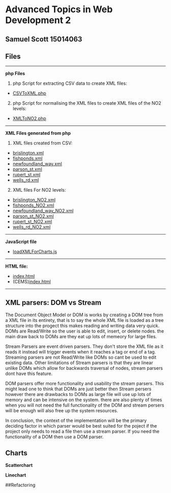 Advanced Topics in Web Development 2
=======
## Samuel Scott 15014063

## Files
---
**php Files**

1. php Script for extracting CSV data to create XML files:
  * [CSVToXML.php](https://github.com/SamScott2/atiwd2/blob/master/php/CSVToXML.php)
2. php Script for normalising the XML files to create XML files of the NO2 levels:
  * [XMLToNO2.php](https://github.com/SamScott2/atiwd2/blob/master/php/XMLToNO2.php)
---
**XML Files generated from php**
1. XML files created from CSV:
  * [brislington.xml](https://github.com/SamScott2/atiwd2/blob/master/php/xml/brislington.xml) 
  * [fishponds.xml](https://github.com/SamScott2/atiwd2/blob/master/php/xml/fishponds.xml)	
  * [newfoundland_way.xml](https://github.com/SamScott2/atiwd2/blob/master/php/xml/newfoundland_way.xml)
  * [parson_st.xml](https://github.com/SamScott2/atiwd2/blob/master/php/xml/parson_st.xml)
  * [rupert_st.xml](https://github.com/SamScott2/atiwd2/blob/master/php/xml/rupert_st.xml)
  * [wells_rd.xml](https://github.com/SamScott2/atiwd2/blob/master/php/xml/wells_rd.xml)
2. XML files For NO2 levels:
  * [brislington_NO2.xml](https://github.com/SamScott2/atiwd2/blob/master/php/xml/no2/brislington_NO2.xml) 
  * [fishponds_NO2.xml](https://github.com/SamScott2/atiwd2/blob/master/php/xml/no2/fishponds_NO2.xml)	
  * [newfoundland_way_NO2.xml](https://github.com/SamScott2/atiwd2/blob/master/php/xml/no2/newfoundland_way_NO2.xml)
  * [parson_st_NO2.xml](https://github.com/SamScott2/atiwd2/blob/master/php/xml/no2/parson_st_NO2.xml)
  * [rupert_st_NO2.xml](https://github.com/SamScott2/atiwd2/blob/master/php/xml/no2/rupert_st_NO2.xml)
  * [wells_rd_NO2.xml](https://github.com/SamScott2/atiwd2/blob/master/php/xml/no2/wells_rd_NO2.xml)
---
**JavaScript file**
  * [loadXMLForCharts.js](https://github.com/SamScott2/atiwd2/blob/master/public_html/js/loadXMLForCharts.js)
---
**HTML file:**
  * [index.html](https://github.com/SamScott2/atiwd2/blob/master/public_html/index.html)
  * (CEMS)[index.html](http://www.cems.uwe.ac.uk/~s34-scott/atiwd2/public_html/index.html)
---
## XML parsers: DOM vs Stream
The Document Object Model or DOM is works by creating a DOM tree from a XML file in its entirety, that is to say the whole XML file is loaded as a tree structure into the progect this makes reading and writing data very quick. DOMs are Read/Write so the user is able to edit, insert, or delete nodes. the main draw back to DOMs are they eat up lots of memeory for large files.

Stream Parsers are event driven parsers. They don't store the XML file as it reads it instead will trigger events when it reaches a tag or end of a tag. Streaming parsers are not Read/Write like DOMs so cant be used to edit existing data. Other limitations of Stream parsers is that they are linear unlike DOMs which allow for backwards traversal of nodes, stream parsers dont have this feature.

DOM parsers offer more functionality and usability the stream parsers. This might lead one to think that DOMs are just better then Stream persers however there are drawbacks to DOMs as large file will use up lots of memory and can be intensive on the system. there are also plenty of times when you will not need the full functionality of the DOM and stream persers will be enough will also free up the system resources.

In conclusion, the context of the implementation will be the primary deciding factor in which parser would be best suited for the poject if the project only needs to read a file then use a stream parser. If you need the functionality of a DOM then use a DOM parser. 


## Charts


**Scatterchart**

**Linechart**

##Refactoring


